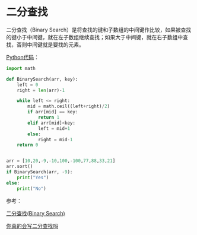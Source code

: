 # 二分查找

二分查找（Binary Search）是将查找的键和子数组的中间键作比较，如果被查找的键小于中间键，就在左子数组继续查找；如果大于中间键，就在右子数组中查找，否则中间键就是要找的元素。

[Python代码](binary_search.py)：

```python
import math

def BinarySearch(arr, key):
    left = 0
    right = len(arr)-1

    while left <= right:
        mid = math.ceil((left+right)/2)
        if arr[mid] == key:
            return 1
        elif arr[mid]<key:
            left = mid+1
        else:
            right = mid-1
    return 0


arr = [10,20,-9,-10,100,-100,77,88,33,21]
arr.sort()
if BinarySearch(arr, -9):
    print("Yes")
else:
    print("No")
```

参考：

[二分查找(Binary Search)](https://www.cnblogs.com/yedushusheng/p/5524166.html)

[你真的会写二分查找吗](https://www.cnblogs.com/luoxn28/p/5767571.html)